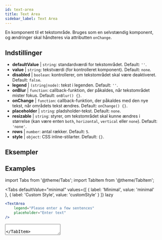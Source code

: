 ```yaml
---
id: text-area
title: Text Area
sidebar_label: Text Area
---
```


En komponent til et tekstområde. Bruges som en selvstændig komponent, og ændringer skal håndteres via attributten `onChange`.

## Indstillinger

* __defaultValue__ | `string`: standardværdi for tekstområdet. Default: `''`.
* __value__ | `string`: tekstværdi (for kontrolleret komponent). Default: `none`.
* __disabled__ | `boolean`: kontrollerer, om tekstområdet skal være deaktiveret. Default: `false`.
* __legend__ | `(string|node)`: tekst i legenden. Default: `''`.
* __onBlur__ | `function`: callback-funktion, der påkaldes, når tekstområdet mister fokus. Default: `onBlur() {}`.
* __onChange__ | `function`: callback-funktion, der påkaldes med den nye tekst, når områdets tekst ændres. Default: `onChange() {}`.
* __placeholder__ | `string`: pladsholder-tekst. Default: `none`.
* __resizable__ | `string`: styrer, om tekstområdet skal kunne ændres i størrelse (kan være enten `both`, `horizontal`, `vertical` eller `none`). Default: `'none'`.
* __rows__ | `number`: antal rækker. Default: `5`.
* __style__ | `object`: CSS inline-stilarter. Default: `{}`.


## Eksempler

## Examples

import Tabs from '@theme/Tabs';
import TabItem from '@theme/TabItem';

<Tabs
    defaultValue="minimal"
    values={[
        { label: 'Minimal', value: 'minimal' },
        { label: 'Custom Style', value: 'customStyle' }
    ]}
    lazy
>

<TabItem value="minimal">

```jsx live
<TextArea
    legend="Please enter a few sentences"
    placeholder="Enter text"
/>
```

</TabItem>

<TabItem value="customStyle">

<TextArea
    legend="Please enter a few sentences"
    placeholder="Enter text"
    style={{
        fontSize: 33,
        fontFamily: 'Georgia', 
        boxShadow: '0 0 4px black',
        background: 'rgb(238,174,202)', 
        background: 'radial-gradient(circle, rgba(255, 255, 0, 0.3) 44%, white 100%)' 
    }}
/>

</TabItem>

</Tabs>
